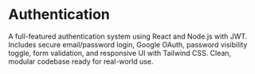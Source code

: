 # Authentication
A full-featured authentication system using React and Node.js with JWT. Includes secure email/password login, Google OAuth, password visibility toggle, form validation, and responsive UI with Tailwind CSS. Clean, modular codebase ready for real-world use.
